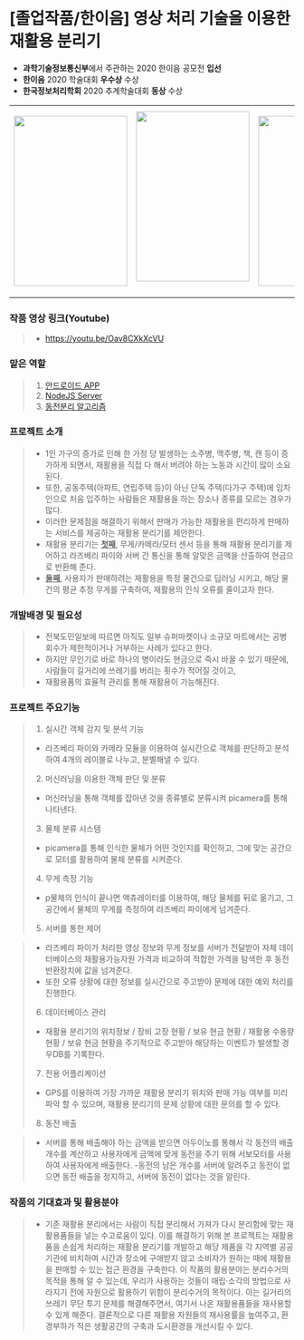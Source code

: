 # [졸업작품/한이음] 영상 처리 기술을 이용한 재활용 분리기
 -  <b>과학기술정보통신부</b>에서 주관하는 2020 한이음 공모전 <b>입선</b>
 -  <b>한이음</b> 2020 학술대회 <b>우수상</b> 수상
 -  <b>한국정보처리학회</b> 2020 추계학술대회 <b>동상</b> 수상
 
 | | | | 
|------|---|---|
|<p align="left"><img src="https://i.imgur.com/XrpEvlF.png" width="200" height="300"></p> <p align="center">| <img src="https://i.imgur.com/WTUSxeQ.jpg" width="200" height="300"></p>| <img src="https://i.imgur.com/KQ1JQfK.jpg" width="200" height="300">|

### 작품 영상 링크(Youtube)
> - https://youtu.be/Oav8CXkXcVU

### 맡은 역할
> 1. [안드로이드 APP](https://github.com/sanhee/graduationProject/tree/main/App) 
> 2. [NodeJS Server](https://github.com/sanhee/graduationProject/tree/main/Server)
> 3. [동전분리 알고리즘](https://github.com/sanhee/graduationProject/tree/main/Algorithm/CoinSeperate)

### 프로젝트 소개

>- 1인 가구의 증가로 인해 한 가정 당 발생하는 소주병, 맥주병, 책, 캔 등이 증가하게 되면서, 재활용을 직접 다 해서 버려야 하는 노동과 시간이 많이 소요된다. 
>- 또한, 공동주택(아파트, 연립주택 등)이 아닌 단독 주택(다가구 주택)에 임차인으로 처음 입주하는 사람들은 재활용을 하는 장소나 종류를 모르는 경우가 많다.
>- 이러한 문제점을 해결하기 위해서 판매가 가능한 재활용을 편리하게 판매하는 서비스를 제공하는 재활용 분리기를 제안한다. 
>- 재활용 분리기는 <b><u>첫째</u></b>, 무게/카메라/모터 센서 등을 통해 재활용 분리기를 제어하고 라즈베리 파이와 서버 간 통신을 통해 알맞은 금액을 산출하여 현금으로 반환해 준다. 
>- <b><u>둘째</u></b>, 사용자가 판매하려는 재활용을 특정 물건으로 딥러닝 시키고, 해당 물건의 평균 추정 무게를 구축하여, 재활용의 인식 오류를 줄이고자 한다.

### 개발배경 및 필요성
>- 전북도민일보에 따르면 아직도 일부 슈퍼마켓이나 소규모 마트에서는 공병 회수가 제한적이거나 거부하는 사례가 있다고 한다. 
>- 하지만 무인기로 바로 하나의 병이라도 현금으로 즉시 바꿀 수 있기 때문에, 사람들이 길거리에 쓰레기를 버리는 횟수가 적어질 것이고, 
>- 재활용품의 효율적 관리를 통해 재활용이 가능해진다.

### 프로젝트 주요기능

>1. 실시간 객체 감지 및 분석 기능
>   - 라즈베리 파이와 카메라 모듈을 이용하여 실시간으로 객체를 판단하고 분석하여 4개의 레이블로 나누고, 분별해낼 수 있다.
>2. 머신러닝을 이용한 객체 판단 및 분류
>   - 머신러닝을 통해 객체를 잡아낸 것을 종류별로 분류시켜 picamera를 통해 나타낸다.
>3. 물체 분류 시스템
>   - picamera를 통해 인식한 물체가 어떤 것인지를 확인하고, 그에 맞는 공간으로 모터를 활용하여 물체 분류를 시켜준다.
>4. 무게 측정 기능
>   - p물체의 인식이 끝나면 액츄레이터를 이용하여, 해당 물체를 뒤로 옮기고, 그 공간에서 물체의 무게를 측정하여 라즈베리 파이에게 넘겨준다.
>5. 서버를 통한 제어

>   - 라즈베리 파이가 처리한 영상 정보와 무게 정보를 서버가 전달받아 자체 데이터베이스의 재활용가능자원 가격과 비교하여 적합한 가격을 탐색한 후 동전 반환장치에 값을 넘겨준다.
>   - 또한 오류 상황에 대한 정보를 실시간으로 주고받아 문제에 대한 예외 처리를 진행한다.
>
>6. 데이터베이스 관리
>   - 재활용 분리기의 위치정보 / 장비 고장 현황 / 보유 현금 현황 / 재활용 수용량 현황 / 보유 현금 현황을 주기적으로 주고받아 해당하는 이벤트가 발생할 경우DB를 기록한다.
>7. 전용 어플리케이션
>   - GPS를 이용하여 가장 가까운 재활용 분리기 위치와 판매 가능 여부를 미리 파악  할 수 있으며, 재활용 분리기의 문제 상황에 대한 문의를 할 수 있다.
>8. 동전 배출

>   - 서버를 통해 배출해야 하는 금액을 받으면 아두이노를 통해서 각 동전의 배출 개수를 계산하고 사용자에게 금액에 맞게 동전을 주기 위해 서보모터를 사용하여 사용자에게 배출한다.
>   -동전의 남은 개수를 서버에 알려주고 동전이 없으면 동전 배출을 정지하고, 서버에 동전이 없다는 것을 알린다.

### 작품의 기대효과 및 활용분야

>- 기존 재활용 분리에서는 사람이 직접 분리해서 가져가 다시 분리함에 맞는 재활용품들을 넣는 수고로움이 있다. 이를 해결하기 위해 본 프로젝트는 재활용품을 손쉽게 처리하는 재활용 분리기를 개발하고 해당 제품을 각 지역별 공공기관에 비치하여 시간과 장소에 구애받지 않고 소비자가 원하는 때에 재활용을 판매할 수 있는 접근 환경을 구축한다. 이 작품의 활용분야는 분리수거의 목적을 통해 알 수 있는데, 
>  우리가 사용하는 것들이 매립·소각의 방법으로 사라지기 전에 자원으로 활용하기 위함이 분리수거의 목적이다. 이는 길거리의 쓰레기 무단 투기 문제를 해결해주면서, 여기서 나온 재활용품들을 재사용할 수 있게 해준다. 결론적으로 다른 재활용 자원들의 재사용률을 높여주고, 환경부하가 적은 생활공간의 구축과 도시환경을 개선시킬 수 있다.
